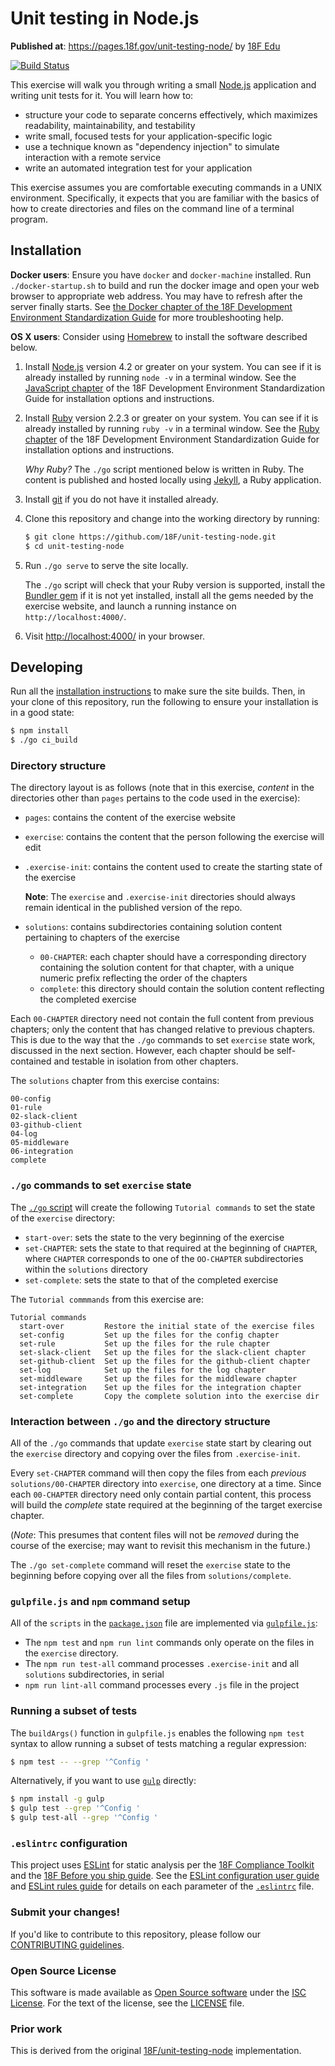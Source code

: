 # Unit testing in Node.js

**Published at**: https://pages.18f.gov/unit-testing-node/
by [18F Edu](https://pages.18f.gov/edu/)

[![Build Status](https://travis-ci.org/18F/unit-testing-node.svg?branch=18f-pages-staging)](https://travis-ci.org/18F/unit-testing-node)

This exercise will walk you through writing a small
[Node.js](https://nodejs.org/) application and writing unit tests for it. You
will learn how to:

- structure your code to separate concerns effectively, which maximizes
  readability, maintainability, and testability
- write small, focused tests for your application-specific logic
- use a technique known as "dependency injection" to simulate interaction
  with a remote service
- write an automated integration test for your application

This exercise assumes you are comfortable executing commands in a UNIX
environment. Specifically, it expects that you are familiar with the basics of
how to create directories and files on the command line of a terminal program.

## Installation

**Docker users**: Ensure you have `docker` and `docker-machine` installed. Run
`./docker-startup.sh` to build and run the docker image and open your web
browser to appropriate web address. You may have to refresh after the server
finally starts. See [the Docker chapter of the 18F Development Environment
Standardization Guide](https://pages.18f.gov/dev-environment-standardization/virtualization/docker/)
for more troubleshooting help.

**OS X users**: Consider using [Homebrew](http://brew.sh/) to install the
software described below.

1. Install [Node.js](https://nodejs.org/) version 4.2 or greater on your
   system. You can see if it is already installed by running `node -v` in a
   terminal window. See the
   [JavaScript chapter](https://pages.18f.gov/dev-environment-standardization/languages/javascript/)
   of the 18F Development Environment Standardization Guide for installation
   options and instructions.

1. Install [Ruby](https://www.ruby-lang.org/) version 2.2.3 or greater on your
   system. You can see if it is already installed by running `ruby -v` in a
   terminal window. See the
   [Ruby chapter](https://pages.18f.gov/dev-environment-standardization/languages/ruby/)
   of the 18F Development Environment Standardization Guide for installation
   options and instructions.

   *Why Ruby?* The `./go` script mentioned below is written in Ruby. The
   content is published and hosted locally using
   [Jekyll](https://jekyllrb.com), a Ruby application.

1. Install [git](https://git-scm.com/downloads) if you do not have it
   installed already.

1. Clone this repository and change into the working directory by running:
   ```bash
   $ git clone https://github.com/18F/unit-testing-node.git
   $ cd unit-testing-node
   ```

1. Run `./go serve` to serve the site locally.

   The `./go` script will check that your Ruby version is supported, install
   the [Bundler gem](http://bundler.io/) if it is not yet installed, install
   all the gems needed by the exercise website, and launch a running instance
   on `http://localhost:4000/`.

1. Visit [http://localhost:4000/](http://localhost:4000/) in your browser.

## Developing

Run all the [installation instructions](#installation) to make sure the site
builds. Then, in your clone of this repository, run the following to ensure
your installation is in a good state:

```bash
$ npm install
$ ./go ci_build
```

### Directory structure

The directory layout is as follows (note that in this exercise, _content_ in the directories other than `pages` pertains to the code used in the exercise):

- `pages`: contains the content of the exercise website
- `exercise`: contains the content that the person following the exercise will
  edit
- `.exercise-init`: contains the content used to create the starting state of
  the exercise

  **Note**: The `exercise` and `.exercise-init` directories should always
  remain identical in the published version of the repo.

- `solutions`: contains subdirectories containing solution content pertaining
  to chapters of the exercise
  - `00-CHAPTER`: each chapter should have a corresponding directory
    containing the solution content for that chapter, with a unique numeric
    prefix reflecting the order of the chapters
  - `complete`: this directory should contain the solution content reflecting
    the completed exercise

Each `00-CHAPTER` directory need not contain the full content from previous
chapters; only the content that has changed relative to previous chapters.
This is due to the way that the `./go` commands to set `exercise` state work,
discussed in the next section. However, each chapter should be self-contained
and testable in isolation from other chapters.

The `solutions` chapter from this exercise contains:

```
00-config
01-rule
02-slack-client
03-github-client
04-log
05-middleware
06-integration
complete
```

### `./go` commands to set `exercise` state

The [`./go` script](./go) will create the following `Tutorial commands` to set
the state of the `exercise` directory:

- `start-over`: sets the state to the very beginning of the exercise
- `set-CHAPTER`: sets the state to that required at the beginning of
  `CHAPTER`, where `CHAPTER` corresponds to one of the `OO-CHAPTER`
  subdirectories within the `solutions` directory
- `set-complete`: sets the state to that of the completed exercise

The `Tutorial commmands` from this exercise are:

```
Tutorial commands
  start-over         Restore the initial state of the exercise files
  set-config         Set up the files for the config chapter
  set-rule           Set up the files for the rule chapter
  set-slack-client   Set up the files for the slack-client chapter
  set-github-client  Set up the files for the github-client chapter
  set-log            Set up the files for the log chapter
  set-middleware     Set up the files for the middleware chapter
  set-integration    Set up the files for the integration chapter
  set-complete       Copy the complete solution into the exercise dir
```

### Interaction between `./go` and the directory structure

All of the `./go` commands that update `exercise` state start by clearing out
the `exercise` directory and copying over the files from `.exercise-init`.

Every `set-CHAPTER` command will then copy the files from each _previous_
`solutions/00-CHAPTER` directory into `exercise`, one directory at a time.
Since each `00-CHAPTER` directory need only contain partial content, this
process will build the _complete_ state required at the beginning of the
target exercise chapter.

(_Note_: This presumes that content files will not be _removed_ during the
course of the exercise; may want to revisit this mechanism in the future.)

The `./go set-complete` command will reset the `exercise` state to the
beginning before copying over all the files from `solutions/complete`.

### `gulpfile.js` and `npm` command setup

All of the `scripts` in the [`package.json`](./package.json) file are
implemented via [`gulpfile.js`](./gulpfile.js):

- The `npm test` and `npm run lint` commands only operate on the files in the
  `exercise` directory.
- The `npm run test-all` command processes `.exercise-init` and all
  `solutions` subdirectories, in serial
- `npm run lint-all` command processes every `.js` file in the project

### Running a subset of tests

The `buildArgs()` function in `gulpfile.js` enables the following `npm test`
syntax to allow running a subset of tests matching a regular expression:

```bash
$ npm test -- --grep '^Config '
```

Alternatively, if you want to use [`gulp`](https://www.npmjs.com/package/gulp)
directly:

```bash
$ npm install -g gulp
$ gulp test --grep '^Config '
$ gulp test-all --grep '^Config '
```

### `.eslintrc` configuration

This project uses [ESLint](http://eslint.org/) for static analysis per the
[18F Compliance Toolkit](https://github.com/18F/compliance-toolkit) and the
[18F Before you ship guide](https://pages.18f.gov/before-you-ship/security/static-analysis/#javascript).
See the [ESLint configuration user guide](http://eslint.org/docs/user-guide/configuring)
and [ESLint rules guide](http://eslint.org/docs/rules/) for details on each
parameter of the [`.eslintrc`](.eslintrc) file.

### Submit your changes!

If you'd like to contribute to this repository, please follow our
[CONTRIBUTING guidelines](./CONTRIBUTING.md).

### Open Source License

This software is made available as [Open Source software][oss-def] under the
[ISC License][].  For the text of the license, see the [LICENSE](LICENSE.md)
file.

[oss-def]:     https://opensource.org/osd-annotated
[isc license]: https://www.isc.org/downloads/software-support-policy/isc-license/

### Prior work

This is derived from the original [18F/unit-testing-node][utn-old]
implementation.

[utn-old]: https://github.com/18F/unit-testing-node
